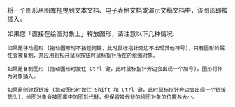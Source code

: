 将一个图形从图库拖曳到文本文档、电子表格文档或演示文稿文档中，该图形即被插入。

如果您「直接在绘图对象上」释放图形，请注意以下几种情况:

    如果是移动图形 (拖动图形时不按任何键，此时鼠标指针旁边不出现其他符号)，只有图形的属性会被复制，并应用到松开鼠标按钮时鼠标指针所在的绘图对象。

    如果是复制图形 (拖动图形时按住 Ctrl 键，此时鼠标指针旁边会出现一个加号)，图形将作为对象插入。

    如果是创建超链接 (拖动图形时按住 Shift 和 Ctrl 键，此时鼠标指针旁边会出现一个链接箭头)，绘图对象会被图库中的图形代替，但保留被代替的绘图对象的位置与大小。
